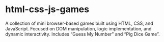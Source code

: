 # html-css-js-games
A collection of mini browser-based games built using HTML, CSS, and JavaScript. Focused on DOM manipulation, logic implementation, and dynamic interactivity. Includes “Guess My Number” and “Pig Dice Game”. 

